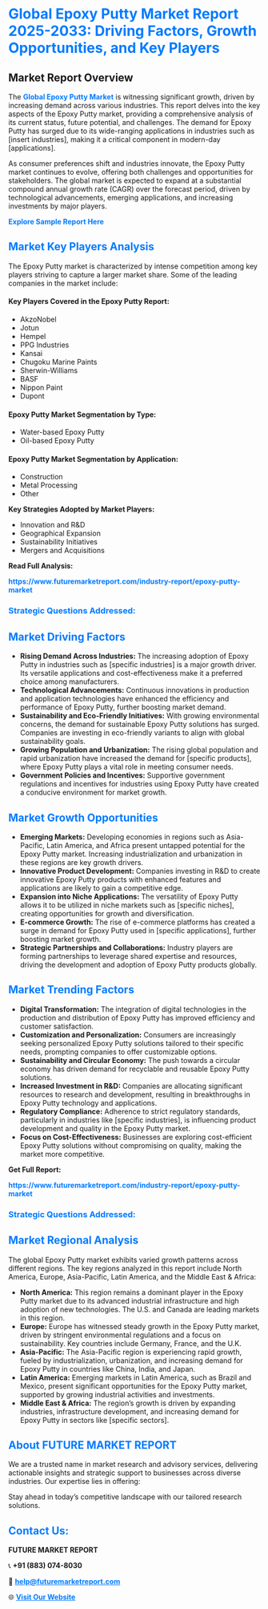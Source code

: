 <h1 style="color: #007BFF;">Global Epoxy Putty Market Report 2025-2033: Driving Factors, Growth Opportunities, and Key Players</h1>

<section id="overview">
<h2>Market Report Overview</h2>
<p>The <a href="https://www.futuremarketreport.com/industry-report/epoxy-putty-market" style="color: #007BFF; text-decoration: none;"><strong>Global Epoxy Putty Market</strong></a> is witnessing significant growth, driven by increasing demand across various industries. This report delves into the key aspects of the Epoxy Putty market, providing a comprehensive analysis of its current status, future potential, and challenges. The demand for Epoxy Putty has surged due to its wide-ranging applications in industries such as [insert industries], making it a critical component in modern-day [applications].</p>
<p>As consumer preferences shift and industries innovate, the Epoxy Putty market continues to evolve, offering both challenges and opportunities for stakeholders. The global market is expected to expand at a substantial compound annual growth rate (CAGR) over the forecast period, driven by technological advancements, emerging applications, and increasing investments by major players.</p>
</section>

<section id="overview">
<p><a href="https://www.futuremarketreport.com/request-sample/reportId=88047" style="color: #007BFF; text-decoration: none;"><strong>Explore Sample Report Here</strong></a></p>
</section>

<section id="key-players">
<h2 style="color: #007BFF;">Market Key Players Analysis</h2>
<p>The Epoxy Putty market is characterized by intense competition among key players striving to capture a larger market share. Some of the leading companies in the market include:</p>
<h4>Key Players Covered in the Epoxy Putty Report:</h4>
<ul><li>AkzoNobel</li><li>Jotun</li><li>Hempel</li><li>PPG Industries</li><li>Kansai</li><li>Chugoku Marine Paints</li><li>Sherwin-Williams</li><li>BASF</li><li>Nippon Paint</li><li>Dupont</li></ul>
<h4>Epoxy Putty Market Segmentation by Type:</h4>
<ul><li>Water-based Epoxy Putty</li><li>Oil-based Epoxy Putty</li></ul>

<h4>Epoxy Putty Market Segmentation by Application:</h4>
<ul><li>Construction</li><li>Metal Processing</li><li>Other</li></ul>
<p><strong>Key Strategies Adopted by Market Players:</strong></p>
<ul>
<li>Innovation and R&D</li>
<li>Geographical Expansion</li>
<li>Sustainability Initiatives</li>
<li>Mergers and Acquisitions</li>
</ul>
</section>

<section>
<p><strong>Read Full Analysis: </strong></p><a href="https://www.futuremarketreport.com/industry-report/epoxy-putty-market" style="color: #007BFF; text-decoration: none;"><strong>https://www.futuremarketreport.com/industry-report/epoxy-putty-market</strong></a>
<h3 style="color: #007BFF;">Strategic Questions Addressed:</h3>
</section>

<section id="driving-factors">
<h2 style="color: #007BFF;">Market Driving Factors</h2>
<ul>
<li><strong>Rising Demand Across Industries:</strong> The increasing adoption of Epoxy Putty in industries such as [specific industries] is a major growth driver. Its versatile applications and cost-effectiveness make it a preferred choice among manufacturers.</li>
<li><strong>Technological Advancements:</strong> Continuous innovations in production and application technologies have enhanced the efficiency and performance of Epoxy Putty, further boosting market demand.</li>
<li><strong>Sustainability and Eco-Friendly Initiatives:</strong> With growing environmental concerns, the demand for sustainable Epoxy Putty solutions has surged. Companies are investing in eco-friendly variants to align with global sustainability goals.</li>
<li><strong>Growing Population and Urbanization:</strong> The rising global population and rapid urbanization have increased the demand for [specific products], where Epoxy Putty plays a vital role in meeting consumer needs.</li>
<li><strong>Government Policies and Incentives:</strong> Supportive government regulations and incentives for industries using Epoxy Putty have created a conducive environment for market growth.</li>
</ul>
</section>

<section id="growth-opportunities">
<h2 style="color: #007BFF;">Market Growth Opportunities</h2>
<ul>
<li><strong>Emerging Markets:</strong> Developing economies in regions such as Asia-Pacific, Latin America, and Africa present untapped potential for the Epoxy Putty market. Increasing industrialization and urbanization in these regions are key growth drivers.</li>
<li><strong>Innovative Product Development:</strong> Companies investing in R&D to create innovative Epoxy Putty products with enhanced features and applications are likely to gain a competitive edge.</li>
<li><strong>Expansion into Niche Applications:</strong> The versatility of Epoxy Putty allows it to be utilized in niche markets such as [specific niches], creating opportunities for growth and diversification.</li>
<li><strong>E-commerce Growth:</strong> The rise of e-commerce platforms has created a surge in demand for Epoxy Putty used in [specific applications], further boosting market growth.</li>
<li><strong>Strategic Partnerships and Collaborations:</strong> Industry players are forming partnerships to leverage shared expertise and resources, driving the development and adoption of Epoxy Putty products globally.</li>
</ul>
</section>

<section id="trending-factors">
<h2 style="color: #007BFF;">Market Trending Factors</h2>
<ul>
<li><strong>Digital Transformation:</strong> The integration of digital technologies in the production and distribution of Epoxy Putty has improved efficiency and customer satisfaction.</li>
<li><strong>Customization and Personalization:</strong> Consumers are increasingly seeking personalized Epoxy Putty solutions tailored to their specific needs, prompting companies to offer customizable options.</li>
<li><strong>Sustainability and Circular Economy:</strong> The push towards a circular economy has driven demand for recyclable and reusable Epoxy Putty solutions.</li>
<li><strong>Increased Investment in R&D:</strong> Companies are allocating significant resources to research and development, resulting in breakthroughs in Epoxy Putty technology and applications.</li>
<li><strong>Regulatory Compliance:</strong> Adherence to strict regulatory standards, particularly in industries like [specific industries], is influencing product development and quality in the Epoxy Putty market.</li>
<li><strong>Focus on Cost-Effectiveness:</strong> Businesses are exploring cost-efficient Epoxy Putty solutions without compromising on quality, making the market more competitive.</li>
</ul>
</section>

<section>
<p><strong>Get Full Report: </strong></p><a href="https://www.futuremarketreport.com/industry-report/epoxy-putty-market" style="color: #007BFF; text-decoration: none;"><strong>https://www.futuremarketreport.com/industry-report/epoxy-putty-market</strong></a>
<h3 style="color: #007BFF;">Strategic Questions Addressed:</h3>
</section>


<section id="regional-analysis">
<h2 style="color: #007BFF;">Market Regional Analysis</h2>
<p>The global Epoxy Putty market exhibits varied growth patterns across different regions. The key regions analyzed in this report include North America, Europe, Asia-Pacific, Latin America, and the Middle East & Africa:</p>
<ul>
<li><strong>North America:</strong> This region remains a dominant player in the Epoxy Putty market due to its advanced industrial infrastructure and high adoption of new technologies. The U.S. and Canada are leading markets in this region.</li>
<li><strong>Europe:</strong> Europe has witnessed steady growth in the Epoxy Putty market, driven by stringent environmental regulations and a focus on sustainability. Key countries include Germany, France, and the U.K.</li>
<li><strong>Asia-Pacific:</strong> The Asia-Pacific region is experiencing rapid growth, fueled by industrialization, urbanization, and increasing demand for Epoxy Putty in countries like China, India, and Japan.</li>
<li><strong>Latin America:</strong> Emerging markets in Latin America, such as Brazil and Mexico, present significant opportunities for the Epoxy Putty market, supported by growing industrial activities and investments.</li>
<li><strong>Middle East & Africa:</strong> The region’s growth is driven by expanding industries, infrastructure development, and increasing demand for Epoxy Putty in sectors like [specific sectors].</li>
</ul>
</section>

<footer>
<h2 style="color: #007BFF;">About FUTURE MARKET REPORT</h2>
<p>We are a trusted name in market research and advisory services, delivering actionable insights and strategic support to businesses across diverse industries. Our expertise lies in offering:</p>

<p>Stay ahead in today’s competitive landscape with our tailored research solutions.</p>

<h2 style="color: #007BFF;">Contact Us:</h2>
<p><strong>FUTURE MARKET REPORT</strong></p>
<p>📞 <strong>+91 (883) 074-8030</strong></p>
<p>📧 <strong><a href="mailto:help@futuremarketreport.com" style="color: #007BFF;">help@futuremarketreport.com</a></strong></p>
<p>🌐 <strong><a href="https://www.futuremarketreport.com/" style="color: #007BFF;">Visit Our Website</a></strong></p>
</footer>